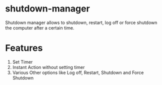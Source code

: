 # shutdown-manager
Shutdown manager allows to shutdown, restart, log off or force shutdown the computer after a certain time.
# Features
1) Set Timer
2) Instant Action without setting timer
3) Various Other options like Log off, Restart, Shutdown and Force Shutdown
